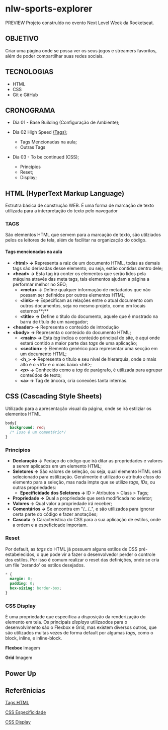 # nlw-sports-explorer

PREVIEW
Projeto construído no evento Next Level Week da Rocketseat.

## OBJETIVO

Criar uma página onde se possa ver os seus jogos e streamers favoritos, além de poder compartilhar suas redes sociais.

## TECNOLOGIAS

- HTML
- CSS
- Git e GitHub

## CRONOGRAMA

- Dia 01 - Base Building (Configuração de Ambiente);

- Dia 02 High Speed [(Tags)](##HTML);

  - Tags Mencionadas na aula;
  - Outras Tags

- Dia 03 - To be continued (CSS);
  - Princípios
  - Reset;
  - Display;

## HTML (HyperText Markup Language)

Estrutra básica de construção WEB. É uma forma de marcação de texto utilizada para a interpretação do texto pelo navegador

### TAGS

São elementos HTML que servem para a marcação de texto, são utilziados pelos os leitores de tela, além de facilitar na organização do código.

#### Tags mencionadas na aula

- <**html\> →** Representa a raiz de um documento HTML, todas as demais tags são derivadas desse elemento, ou seja, estão contidas dentro dele;
- **<head\> →** Esta tag irá conter os elementos que serão lidos pela máquina através das meta tags, tais elementos ajudam a página a performar melhor no SEO;
  - **<meta\> →** Define qualquer informação de metadados que não possam ser definidos por outros elementos HTML;
  - **<link\> →** Especificam as relações entre o atual documento com outros documentos, seja no mesmo projeto, como em locais externos**;**
  - **<title\> →** Define o título do documento, aquele que é mostrado na barra de título de um navegador;
- **<header\> →** Representa o conteúdo de introdução
- **<body\> →** Representa o conteúdo do documento HTML;
  - **<main\> →** Esta _tag_ indica o conteúdo principal do site, é aqui onde estará contido a maior parte das _tags_ de uma aplicação;
  - **<section\> →** Elemento genérico para representar uma secção em um documento HTML;
  - **<h\_\> →** Representa o título e seu nível de hierarquia, onde o mais alto é o <h1\> e o mais baixo <h6\>;
  - **<p\> →** Conhecido como a _tag_ de parágrafo, é utilizada para agrupar conteúdos de texto;
  - **<a\> →** Tag de âncora, cria conexões tanta internas.

## CSS (Cascading Style Sheets)

Utilizado para a apresentação visual da página, onde se irá estilziar os elementos HTML

```CSS
body{
  background: red;
  /* Isso é um comentário*/
}
```

### **Princípios**

- **Declaração →** Pedaço do código que irá ditar as propriedades e valores a serem aplicados em um elemento HTML;
- **Seletores →** São valores de seleção, ou seja, qual elemento HTML será selecionado para estilização. Geralmente é utilizado o atributo _class_ do elemento para a seleção, mas nada impte que se utilize _tags_, _IDs_, ou outras propriedades:
  - **Epecificidade dos Seletores →** ID > Atributos > Class > Tags;
- **Propriedade →** Qual a propriedade que será modificada no seletor;
- **Valores →** Qual valor a propriedade irá receber;
- **Comentários →** Se encontra em "/_ /_", e são utilizados para ignorar certa parte do código e fazer anotações;
- **Cascata →** Característica do CSS para a sua aplicação de estilos, onde a ordem e a espeficicade importam.

### **Reset**

Por default, as _tags_ do HTML já possuem alguns estilos de CSS pré-estabelecidos, o que pode vir a fazer o desenvolvedor perder o controle dos estilos. Por isso é comum realizar o reset das definições, onde se cria um file 'zerando' os estilos desejados.

```CSS
* {
  margin: 0;
  padding: 0;
  box-sizing: border-box;
}
```

### **CSS Display**

É uma propriedade que especifica a disposição da renderização do elemento em tela. Os principais _displays_ utilizaodos para o desenvolvimento são o Flexbox e Grid, mas existem diversos outros, que são utilizados muitas vezes de forma default por algumas _tags_, como o block, inline, e inline-block.

**Flexbox**
Imagem

**Grid**
Imagem

## **Power Up**

## **Referênicias**

[Tags HTML](https://developer.mozilla.org/pt-BR/docs/Web/HTML/Element)

[CSS Especificidade](https://developer.mozilla.org/en-US/docs/Web/CSS/Specificity)

[CSS Display](https://developer.mozilla.org/pt-BR/docs/Web/CSS/display)

